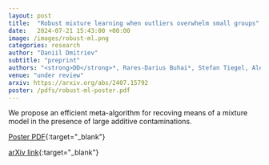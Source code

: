```yaml
---
layout: post
title:  "Robust mixture learning when outliers overwhelm small groups"
date:   2024-07-21 15:43:00 +00:00
image: /images/robust-ml.png
categories: research
author: "Daniil Dmitriev"
subtitle: "preprint"
authors: "<strong>DD</strong>*, Rares-Darius Buhai*, Stefan Tiegel, Alexander Wolters, Gleb Novikov, Amartya Sanyal, David Steurer, Fanny Yang"
venue: "under review"
arxiv: https://arxiv.org/abs/2407.15792
poster: /pdfs/robust-ml-poster.pdf
---
```


We propose an efficient meta-algorithm for recoving means of a mixture model in the presence of large additive contaminations.

[Poster PDF](/pdfs/robust-ml-poster.pdf){:target="_blank"}

<!-- [ACM Citation](http://dl.acm.org/citation.cfm?id=2448232){:target="_blank"} -->

[arXiv link](https://arxiv.org/abs/2407.15792){:target="_blank"}
